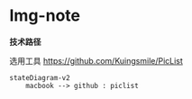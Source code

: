 # Img-note

**技术路径**

选用工具 https://github.com/Kuingsmile/PicList

```mermaid
stateDiagram-v2
    macbook --> github : piclist
```



